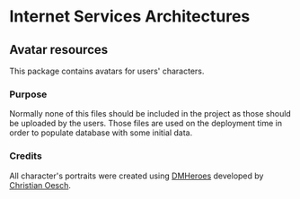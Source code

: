 # Internet Services Architectures

## Avatar resources

This package contains avatars for users' characters.

### Purpose

Normally none of this files should be included in the project as those should be uploaded by the users. Those files are
used on the deployment time in order to populate database with some initial data.

### Credits

All character's portraits were created using [DMHeroes](http://dmheroes.com/) developed by
[Christian Oesch](https://twitter.com/ChristianOesch).
